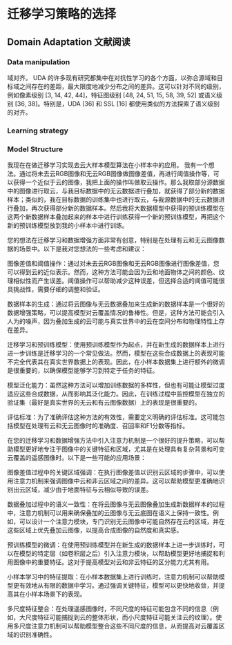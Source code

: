 # 迁移学习策略的选择

## Domain Adaptation 文献阅读

### Data manipulation

域对齐。
UDA 的许多现有研究都集中在对抗性学习的各个方面，以弥合源域和目标域之间存在的差距，最大限度地减少分布之间的差异。这可以针对不同的级别，例如像素级别 [3, 14, 42, 44]，特征图级别 [48, 24, 51, 15, 58, 39, 52] 或语义级别 [36, 38]。特别是，UDA [36] 和 SSL [16] 都使用类似的方法探索了语义级别的对齐。

### Learning strategy


### Model Structure



我现在在做迁移学习实现去云大样本模型算法在小样本中的应用。
我有一个想法。通过将未去云RGB图像和无云RGB图像做图像差值，再进行阈值操作等，可以获得一个近似于云的图像，我把上面的操作叫做取云操作。那么我取部分源数据中的图像进行取云，与我目标数据中的无云数据进行叠加，就获得了部分新的数据样本；类似的，我在目标数据的训练集中也进行取云，与我源数据中的无云数据进行叠加，再次获得部分新的数据样本。然后我将大数据模型中获得的预训练模型在这两个新数据样本叠加起来的样本中进行训练获得一个新的预训练模型，再把这个新的预训练模型放到我的小样本中进行训练。


您的想法在迁移学习和数据增强方面非常有创意，特别是在处理有云和无云图像数据的场景中。以下是我对您想法的一些考虑和建议：

图像差值和阈值操作：通过对未去云RGB图像和无云RGB图像进行图像差值，您可以得到云的近似表示。然而，这种方法可能会因为云和地面物体之间的颜色、纹理相似性而产生误差。阈值操作可以帮助减少这种误差，但选择合适的阈值可能很具挑战性，需要仔细的调整和验证。

数据样本的生成：通过将云图像与无云数据叠加来生成新的数据样本是一个很好的数据增强策略，可以提高模型对云覆盖情况的鲁棒性。但是，这种方法可能会引入人为的噪声，因为叠加生成的云可能与真实世界中的云在空间分布和物理特性上存在差异。

迁移学习和预训练模型：使用预训练模型作为起点，并在新生成的数据样本上进行进一步训练是迁移学习的一个常见做法。然而，模型在这些合成数据上的表现可能不完全代表其在真实世界数据上的表现。因此，在小样本数据集上进行额外的微调是很重要的，以确保模型能够学习到特定于任务的特征。

模型泛化能力：虽然这种方法可以增加训练数据的多样性，但也有可能让模型过度适应这些合成数据，从而影响其泛化能力。因此，在训练过程中监控模型在独立的验证集（最好是真实世界的无云和有云图像数据）上的表现是很重要的。

评估标准：为了准确评估这种方法的有效性，需要定义明确的评估标准。这可能包括模型在处理有云和无云图像时的准确度、召回率和F1分数等指标。

在您的迁移学习和数据增强方法中引入注意力机制是一个很好的提升策略，可以帮助模型更好地专注于图像中的关键特征和区域，尤其是在处理具有复杂背景和可变云覆盖的遥感图像时。以下是一些可能的应用场景：

图像差值过程中的关键区域强调：在执行图像差值以识别云区域的步骤中，可以使用注意力机制来强调图像中云和非云区域之间的差异。这可以帮助模型更准确地识别出云区域，减少由于地面特征与云相似导致的误差。

数据叠加过程中的语义一致性：在将云图像与无云图像叠加生成新数据样本的过程中，注意力机制可以用来确保叠加的云图像与无云底图在语义上保持一致性。例如，可以设计一个注意力模块，专门识别无云图像中可能自然存在云的区域，并在这些区域上优先叠加云图像，以提高合成图像的自然度和真实感。

预训练模型的微调：在使用预训练模型并在新生成的数据样本上进一步训练时，可以在模型的特定层（如卷积层之后）引入注意力模块，以帮助模型更好地捕捉和利用图像中的重要特征。这对于提高模型对云和非云特征的区分能力尤其有用。

小样本学习中的特征提取：在小样本数据集上进行训练时，注意力机制可以帮助模型更有效地从有限的数据中学习。通过强调关键特征，模型可以更快地收敛，并提高其在小样本场景下的表现。

多尺度特征整合：在处理遥感图像时，不同尺度的特征可能包含不同的信息（例如，大尺度特征可能捕捉到云的整体形状，而小尺度特征可能关注云的纹理）。使用多尺度注意力机制可以帮助模型整合这些不同尺度的信息，从而提高对云覆盖区域的识别准确性。

